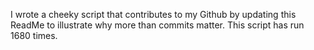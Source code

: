 I wrote a cheeky script that contributes to my Github by updating this ReadMe to illustrate why more than commits matter. This script has run 1680 times.